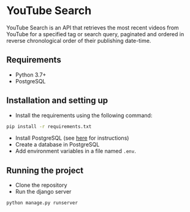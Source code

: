 # YouTube Search
YouTube Search is an API that retrieves the most recent videos from YouTube for a specified tag or search query, paginated and ordered in reverse chronological order of their publishing date-time.

## Requirements
- Python 3.7+
- PostgreSQL

## Installation and setting up
- Install the requirements using the following command:

```bash
pip install -r requirements.txt
```

- Install PostgreSQL (see [here](https://www.postgresql.org/download/) for instructions)
- Create a database in PostgreSQL
- Add environment variables in a file named `.env`.

## Running the project
- Clone the repository
- Run the django server

```bash
python manage.py runserver
```
